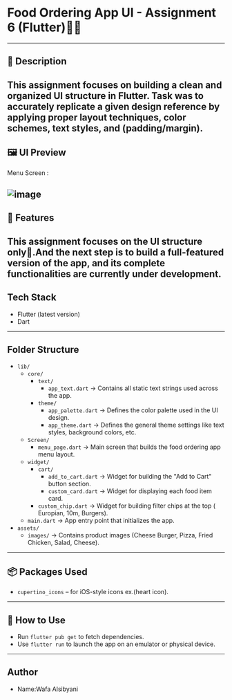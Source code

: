 # Food Ordering App UI - Assignment 6 (Flutter)🍔📱


---
## 📖 Description

This assignment focuses on building a clean and organized UI structure in Flutter. Task was to accurately replicate a given design reference by applying proper layout techniques, color schemes, text styles, and (padding/margin).  
---
## 🖼️ UI Preview

 Menu Screen :
 
![image](https://github.com/user-attachments/assets/a0bcd6bf-a185-4f64-9205-8397609491f7)
---
## 🧠 Features

This assignment focuses on the UI structure only.ِAnd the next step is to build a full-featured version of the app, and its complete functionalities are currently under development.
---
## Tech Stack
- Flutter (latest version)
- Dart
---
## Folder Structure 
- `lib/`
  - `core/`
    - `text/`
      - `app_text.dart` → Contains all static text strings used across the app.
    - `theme/`
      - `app_palette.dart` → Defines the color palette used in the UI design.
      - `app_theme.dart` → Defines the general theme settings like text styles, background colors, etc.
  - `Screen/`
    - `menu_page.dart` → Main screen that builds the food ordering app menu layout.
  - `widget/`
    - `cart/`
      - `add_to_cart.dart` → Widget for building the "Add to Cart" button section.
      - `custom_card.dart` → Widget for displaying each food item card.
    - `custom_chip.dart` → Widget for building filter chips at the top ( Europian, 10m, Burgers).
  - `main.dart` → App entry point that initializes the app.
- `assets/`
  - `images/` → Contains product images (Cheese Burger, Pizza, Fried Chicken, Salad, Cheese).
---
## 📦 Packages Used

- `cupertino_icons` – for iOS-style icons ex.(heart icon).
---
## 🚀 How to Use

- Run `flutter pub get` to fetch dependencies.
- Use `flutter run` to launch the app on an emulator or physical device.
---
## Author
- Name:Wafa Alsibyani 





